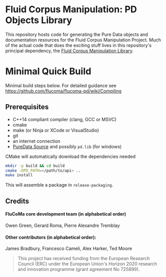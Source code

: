# Fluid Corpus Manipulation: PD Objects Library

This repository hosts code for generating the Pure Data objects and documentation resources for the Fluid Corpus Manipulation Project. Much of the actual code that does the exciting stuff lives in this repository's principal dependency,  the [Fluid Corpus Manipulation Library](https://github.com/flucoma/flucoma-core). 

# Minimal Quick Build

Minimal build steps below. For detailed guidance see https://github.com/flucoma/flucoma-pd/wiki/Compiling

## Prerequisites 

* C++14 compliant compiler (clang, GCC or MSVC)
* cmake 
* make (or Ninja or XCode or VisualStudio)
* git 
* an internet connection 
* [PureData Source](https://github.com/pure-data/pure-data) and possibly `pd.lib` (for windows)

CMake will automatically download the dependencies needed

```bash
mkdir -p build && cd build
cmake -DPD_PATH=</path/to/api> ..
make install
```

This will assemble a package in `release-packaging`.

## Credits 
#### FluCoMa core development team (in alphabetical order)
Owen Green, Gerard Roma, Pierre Alexandre Tremblay

#### Other contributors (in alphabetical order):
James Bradbury, Francesco Cameli, Alex Harker, Ted Moore

> This project has received funding from the European Research Council (ERC) under the European Union's Horizon 2020 research and innovation programme (grant agreement No 725899).
